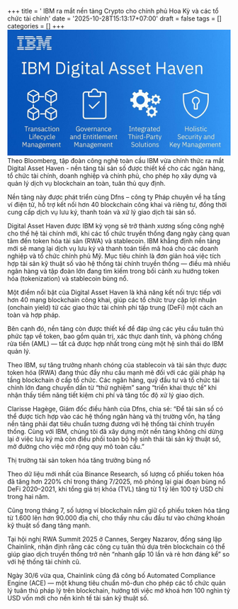 +++
title = ' IBM ra mắt nền tảng Crypto cho chính phủ Hoa Kỳ và các tổ chức tài chính'
date = '2025-10-28T15:13:17+07:00'
draft = false
tags = []
categories = []
+++
![Ảnh IBM-Digital-Asset-Haven](IBM-Digital-Asset-Haven.jpg)
Theo Bloomberg, tập đoàn công nghệ toàn cầu IBM vừa chính thức ra mắt Digital Asset Haven - nền tảng tài sản số được thiết kế cho các ngân hàng, tổ chức tài chính, doanh nghiệp và chính phủ, cho phép họ xây dựng và quản lý dịch vụ blockchain an toàn, tuân thủ quy định.

Nền tảng này được phát triển cùng Dfns – công ty Pháp chuyên về hạ tầng ví điện tử, hỗ trợ kết nối hơn 40 blockchain công khai và riêng tư, đồng thời cung cấp dịch vụ lưu ký, thanh toán và xử lý giao dịch tài sản số.

Digital Asset Haven được IBM kỳ vọng sẽ trở thành xương sống công nghệ cho thế hệ tài chính mới, khi các tổ chức truyền thống đang ngày càng quan tâm đến token hóa tài sản (RWA) và stablecoin.
IBM khẳng định nền tảng mới sẽ mang lại dịch vụ lưu ký và thanh toán tiền mã hoá cho các doanh nghiệp và tổ chức chính phủ Mỹ. Mục tiêu chính là đơn giản hoá việc tích hợp tài sản kỹ thuật số vào hệ thống tài chính truyền thống — điều mà nhiều ngân hàng và tập đoàn lớn đang tìm kiếm trong bối cảnh xu hướng token hóa (tokenization) và stablecoin bùng nổ.

Một điểm nổi bật của Digital Asset Haven là khả năng kết nối trực tiếp với hơn 40 mạng blockchain công khai, giúp các tổ chức truy cập lợi nhuận (onchain yield) từ các giao thức tài chính phi tập trung (DeFi) một cách an toàn và hợp pháp.

Bên cạnh đó, nền tảng còn được thiết kế để đáp ứng các yêu cầu tuân thủ phức tạp về token, bao gồm quản trị, xác thực danh tính, và phòng chống rửa tiền (AML) — tất cả được hợp nhất trong cùng một hệ sinh thái do IBM quản lý.

Theo IBM, sự tăng trưởng nhanh chóng của stablecoin và tài sản thực được token hóa (RWA) đang thúc đẩy nhu cầu mạnh mẽ đối với các giải pháp hạ tầng blockchain ở cấp tổ chức. Các ngân hàng, quỹ đầu tư và tổ chức tài chính lớn đang chuyển dần từ “thử nghiệm” sang “triển khai thực tế” khi nhận thấy tiềm năng tiết kiệm chi phí và tăng tốc độ xử lý giao dịch.

Clarisse Hagège, Giám đốc điều hành của Dfns, chia sẻ: “Để tài sản số có thể được tích hợp vào các hệ thống ngân hàng và thị trường vốn, hạ tầng nền tảng phải đạt tiêu chuẩn tương đương với hệ thống tài chính truyền thống. Cùng với IBM, chúng tôi đã xây dựng một nền tảng không chỉ dừng lại ở việc lưu ký mà còn điều phối toàn bộ hệ sinh thái tài sản kỹ thuật số, mở đường cho việc mở rộng quy mô toàn cầu.”

Thị trường tài sản token hóa tăng trưởng bùng nổ

Theo dữ liệu mới nhất của Binance Research, số lượng cổ phiếu token hóa đã tăng hơn 220% chỉ trong tháng 7/2025, mô phỏng lại giai đoạn bùng nổ DeFi 2020–2021, khi tổng giá trị khóa (TVL) tăng từ 1 tỷ lên 100 tỷ USD chỉ trong hai năm.

Cũng trong tháng 7, số lượng ví blockchain nắm giữ cổ phiếu token hóa tăng từ 1.600 lên hơn 90.000 địa chỉ, cho thấy nhu cầu đầu tư vào chứng khoán kỹ thuật số đang tăng mạnh.

Tại hội nghị RWA Summit 2025 ở Cannes, Sergey Nazarov, đồng sáng lập Chainlink, nhận định rằng các công cụ tuân thủ dựa trên blockchain có thể giúp giao dịch truyền thống trở nên “nhanh gấp 10 lần và rẻ hơn đáng kể” so với hệ thống tài chính cũ.

Ngày 30/6 vừa qua, Chainlink cũng đã công bố Automated Compliance Engine (ACE) — một khung tiêu chuẩn mô-đun cho phép các tổ chức quản lý tuân thủ pháp lý trên blockchain, hướng tới việc mở khoá hơn 100 nghìn tỷ USD vốn mới cho nền kinh tế tài sản kỹ thuật số.